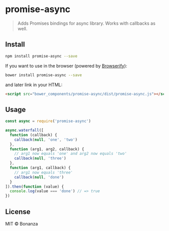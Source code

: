 # promise-async
> Adds Promises bindings for async library. Works with callbacks as well.

## Install

```bash
npm install promise-async --save
```

If you want to use in the browser (powered by [Browserify](http://browserify.org/)):

```bash
bower install promise-async --save
```

and later link in your HTML:

```html
<script src="bower_components/promise-async/dist/promise-async.js"></script>
```

## Usage

```js
const async = require('promise-async')

async.waterfall([
  function (callback) {
    callback(null, 'one', 'two')
  },
  function (arg1, arg2, callback) {
    // arg1 now equals 'one' and arg2 now equals 'two'
    callback(null, 'three')
  },
  function (arg1, callback) {
    // arg1 now equals 'three'
    callback(null, 'done')
  }
]).then(function (value) {
  console.log(value === 'done') // => true
})
```

## License

MIT © Bonanza
